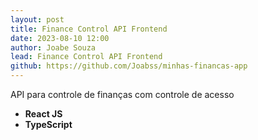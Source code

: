 ```yaml
---
layout: post
title: Finance Control API Frontend
date: 2023-08-10 12:00
author: Joabe Souza
lead: Finance Control API Frontend
github: https://github.com/Joabss/minhas-financas-app
---
```


API para controle de finanças com controle de acesso

- **React JS**
- **TypeScript**